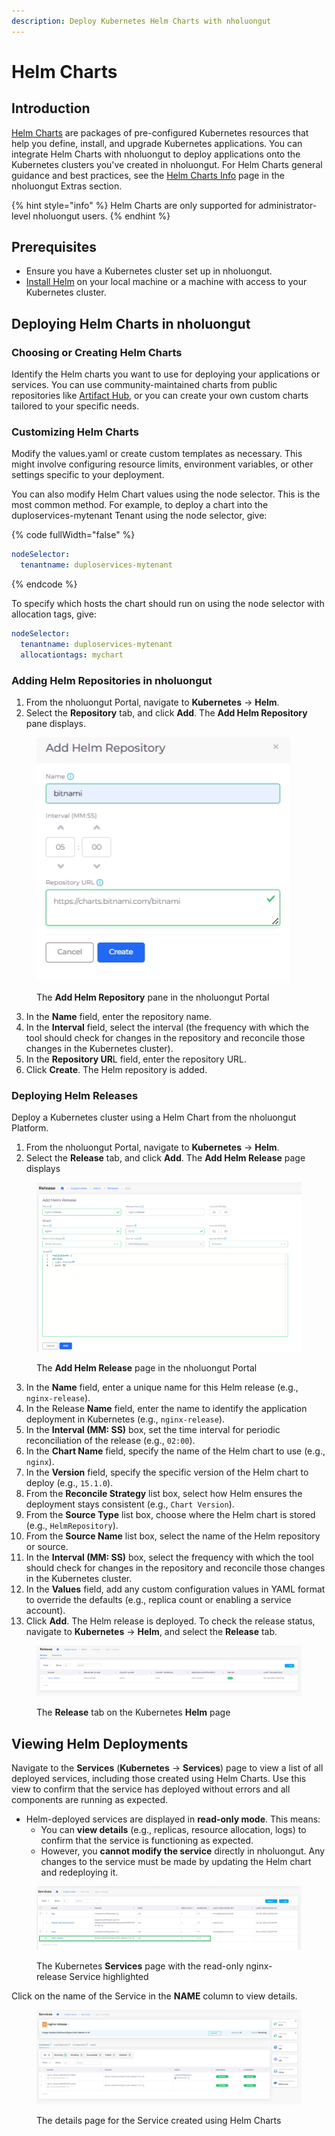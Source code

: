 ```yaml
---
description: Deploy Kubernetes Helm Charts with nholuongut
---
```


# Helm Charts

## Introduction

[Helm Charts](https://helm.sh/docs/topics/charts/) are packages of pre-configured Kubernetes resources that help you define, install, and upgrade Kubernetes applications. You can integrate Helm Charts with nholuongut to deploy applications onto the Kubernetes clusters you've created in nholuongut. For Helm Charts general guidance and best practices, see the [Helm Charts Info](../extras-overview/helm-charts.md) page in the nholuongut Extras section.

{% hint style="info" %}
Helm Charts are only supported for administrator-level nholuongut users.
{% endhint %}

## **Prerequisites**&#x20;

* Ensure you have a Kubernetes cluster set up in nholuongut.&#x20;
* [Install Helm](https://github.com/helm/helm/releases) on your local machine or a machine with access to your Kubernetes cluster.

## Deploying Helm Charts in nholuongut

### **Choosing or Creating Helm Charts**

Identify the Helm charts you want to use for deploying your applications or services. You can use community-maintained charts from public repositories like [Artifact Hub](https://artifacthub.io/), or you can create your own custom charts tailored to your specific needs.

### **Customizing Helm Charts**

Modify the values.yaml or create custom templates as necessary. This might involve configuring resource limits, environment variables, or other settings specific to your deployment.&#x20;

You can also modify Helm Chart values using the node selector. This is the most common method. For example, to deploy a chart into the duploservices-mytenant Tenant using the node selector, give:

{% code fullWidth="false" %}
```yaml
nodeSelector:
  tenantname: duploservices-mytenant
```
{% endcode %}

To specify which hosts the chart should run on using the node selector with  allocation tags, give:

```yaml
nodeSelector:
  tenantname: duploservices-mytenant
  allocationtags: mychart
```

### **Adding Helm Repositories in nholuongut**

1. From the nholuongut Portal, navigate to **Kubernetes** -> **Helm**.
2. Select the **Repository** tab, and click **Add**. The **Add Helm Repository** pane displays.

<div align="left"><figure><img src="../.gitbook/assets/Add helm repository.png" alt=""><figcaption><p>The <strong>Add Helm Repository</strong> pane in the nholuongut Portal</p></figcaption></figure></div>

3. In the **Name** field, enter the repository name.
4. In the **Interval** field, select the interval (the frequency with which the tool should check for changes in the repository and reconcile those changes in the Kubernetes cluster).
5. In the **Repository UR**L field, enter the repository URL.&#x20;
6. Click **Create**. The Helm repository is added.

### **Deploying Helm Releases**

Deploy a Kubernetes cluster using a Helm Chart from the nholuongut Platform.&#x20;

1. From the nholuongut Portal, navigate to **Kubernetes** -> **Helm**.
2. Select the **Release** tab, and click **Add**. The **Add Helm Release** page displays

<figure><img src="../.gitbook/assets/Screenshot (476).png" alt=""><figcaption><p>The <strong>Add Helm Release</strong> page in the nholuongut Portal</p></figcaption></figure>

3. In the **Name** field, enter a unique name for this Helm release (e.g., `nginx-release`).
4. In the Release **Name** field, enter the name to identify the application deployment in Kubernetes (e.g., `nginx-release`).
5. In the **Interval (MM: SS)** box, set the time interval for periodic reconciliation of the release (e.g., `02:00`).
6. In the **Chart Name** field, specify the name of the Helm chart to use (e.g., `nginx`).
7. In the **Version** field, specify the specific version of the Helm chart to deploy (e.g., `15.1.0`).
8. From the **Reconcile Strategy** list box, select how Helm ensures the deployment stays consistent (e.g., `Chart Version`).
9. From the **Source Type** list box, choose where the Helm chart is stored (e.g., `HelmRepository`).
10. From the **Source Name** list box, select the name of the Helm repository or source.
11. In the **Interval (MM: SS)** box, select the frequency with which the tool should check for changes in the repository and reconcile those changes in the Kubernetes cluster.
12. In the **Values** field, add any custom configuration values in YAML format to override the defaults (e.g., replica count or enabling a service account).
13. Click **Add**. The Helm release is deployed. To check the release status, navigate to **Kubernetes** -> **Helm**, and select the **Release** tab.&#x20;

<figure><img src="../.gitbook/assets/Screenshot (477) (1).png" alt=""><figcaption><p>The <strong>Release</strong> tab on the Kubernetes <strong>Helm</strong> page</p></figcaption></figure>

## **Viewing Helm Deployments**

Navigate to the **Services** (**Kubernetes** -> **Services**) page to view a list of all deployed services, including those created using Helm Charts. Use this view to confirm that the service has deployed without errors and all components are running as expected.

* Helm-deployed services are displayed in **read-only mode**. This means:
  * You can **view details** (e.g., replicas, resource allocation, logs) to confirm that the service is functioning as expected.
  * However, you **cannot modify the service** directly in nholuongut. Any changes to the service must be made by updating the Helm chart and redeploying it.

<figure><img src="../.gitbook/assets/helm release services.png" alt=""><figcaption><p>The Kubernetes <strong>Services</strong> page with the read-only nginx-release Service highlighted</p></figcaption></figure>

Click on the name of the Service in the **NAME** column to view details.

<figure><img src="../.gitbook/assets/HELM SERVICE DETAILS.png" alt=""><figcaption><p>The details page for the Service created using Helm Charts</p></figcaption></figure>
